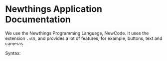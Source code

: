# Newthings Application Documentation

We use the Newthings Programming Language, NewCode. It uses the extension `.nt5`, and provides a lot of features, for example, buttons, text and cameras.

Syntax:

